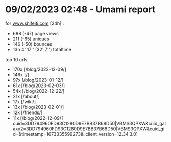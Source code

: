 # 09/02/2023 02:48 - Umami report
for www.shifeiti.com [24h] :

 - 688 (-47) page views
 - 211 (-65) uniques
 - 146 (-50) bounces
 - 13h 4' 17'' (32' 7'') totaltime


top 10 urls:
 - 170x [/blog/2022-12-09/]
 - 146x [/]
 - 97x [/blog/2023-01-12/]
 - 61x [/blog/2023-02-03/]
 - 54x [/blog/2022-12-22/]
 - 21x [/about/]
 - 17x [/wiki/]
 - 13x [/blog/2023-02-01/]
 - 12x [/friends/]
 - 11x [/blog/2022-12-09/?cuid=3DD794960FD93C1280D9E7BB37B68D50|VBMS3QPXW&cuid_galaxy2=3DD794960FD93C1280D9E7BB37B68D50|VBMS3QPXW&cuid_gid=&timestamp=1673335599273&_client_version=12.34.3.0]


